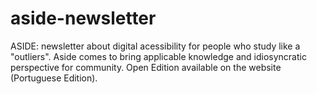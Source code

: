 # aside-newsletter
ASIDE: newsletter about digital acessibility for people who study like a "outliers".
Aside comes to bring applicable knowledge and idiosyncratic perspective for community.
Open Edition available on the website (Portuguese Edition).
